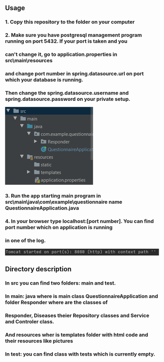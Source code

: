 ## Usage

### 1. Copy this repository to the folder on your computer

### 2. Make sure you have postgresql management program running on port 5432. If your port is taken and you
### can't change it, go to application.properties in src\main\resources

### and change port number in spring.datasource.url on port which your database is running.
### Then change the spring.datasource.username and spring.datasource.password on your private setup.

![Screenshot](app_prop.png)

### 3. Run the app starting main program in src\main\java\com\example\questionnaire name QuestionnaireApplication.java

### 4. In your browser type localhost:[port number]. You can find port number which on application is running
### in one of the log.

![Screenshot](port_nr.png)

## Directory description

### In src you can find two folders: main and test.
### In main: java where is main class QuestionnaireApplication and folder Responder where are the classes of
### Responder, Diseases theier Repository classes and Service and Controler class.
### And resources wher is templates folder with html code and their resources like pictures
### In test: you can find class with tests which is currently empty.